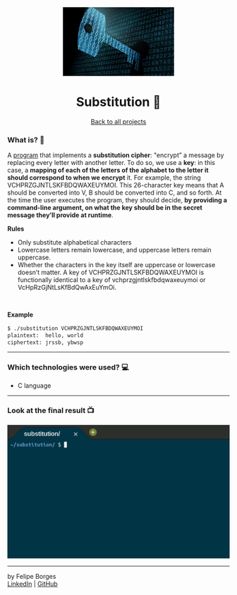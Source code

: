 <div align="center">	
	<img src="./.github/substitutionimg.png" alt="substitutionimg" width="50%"/>	
</div>

<div align="center">
	<h1>Substitution 🔑</h1>	
</div>

<div align="center">	
	<a href="https://github.com/felipejsborges/cs50_challenges#cs50x-challenges-">Back to all projects</a>
</div>

### What is? 🤔
A [program](./substitution.c) that implements a **substitution cipher**: "encrypt” a message by replacing every letter with another letter. To do so, we use a **key**: in this case, a **mapping of each of the letters of the alphabet to the letter it should correspond to when we encrypt** it. For example, the string VCHPRZGJNTLSKFBDQWAXEUYMOI. This 26-character key means that A should be converted into V, B should be converted into C, and so forth. At the time the user executes the program, they should decide, **by providing a command-line argument, on what the key should be in the secret message they’ll provide at runtime**.
<br>

**Rules**
- Only substitute alphabetical characters
- Lowercase letters remain lowercase, and uppercase letters remain uppercase.
- Whether the characters in the key itself are uppercase or lowercase doesn’t matter. A key of VCHPRZGJNTLSKFBDQWAXEUYMOI is functionally identical to a key of vchprzgjntlskfbdqwaxeuymoi or VcHpRzGjNtLsKfBdQwAxEuYmOi.
<br>

**Example**
```
$ ./substitution VCHPRZGJNTLSKFBDQWAXEUYMOI
plaintext:  hello, world
ciphertext: jrssb, ybwsp
```
<hr>

### Which technologies were used? 💻
- C language
<hr>

### Look at the final result 📺<br>
![readabilitygif](./.github/substitution.gif)
<hr>

by Felipe Borges<br>
[LinkedIn](https://www.linkedin.com/in/felipejsborges) | [GitHub](https://github.com/felipejsborges)
